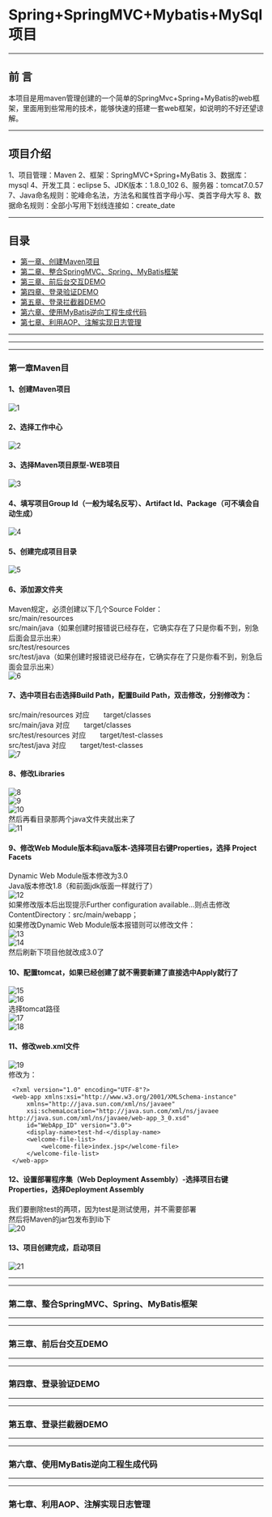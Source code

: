 # Spring+SpringMVC+Mybatis+MySql项目
***
## 前  言
本项目是用maven管理创建的一个简单的SpringMvc+Spring+MyBatis的web框架，里面用到些常用的技术，能够快速的搭建一套web框架，如说明的不好还望谅解。
***
## 项目介绍
1、项目管理：Maven
2、框架：SpringMVC+Spring+MyBatis
3、数据库：mysql
4、开发工具：eclipse
5、JDK版本：1.8.0_102
6、服务器：tomcat7.0.57
7、Java命名规则：驼峰命名法，方法名和属性首字母小写、类首字母大写
8、数据命名规则：全部小写用下划线连接如：create_date
***
## 目录
* [第一章、创建Maven项目](#第一章Maven目)
* [第二章、整合SpringMVC、Spring、MyBatis框架](#第二章、整合SpringMVC、Spring、MyBatis框架)
* [第三章、前后台交互DEMO](#第三章、前后台交互DEMO)
* [第四章、登录验证DEMO](#第四章、登录验证DEMO)
* [第五章、登录拦截器DEMO](#第五章、登录拦截器DEMO)
* [第六章、使用MyBatis逆向工程生成代码](#第六章、使用MyBatis逆向工程生成代码)
* [第七章、利用AOP、注解实现日志管理](#第七章、利用AOP、注解实现日志管理)
***
***
***
### 第一章Maven目
#### 1、创建Maven项目  
![1](/img/1.png)  
#### 2、选择工作中心  
![2](/img/2.png)  
#### 3、选择Maven项目原型-WEB项目  
![3](/img/3.png)  
#### 4、填写项目Group Id（一般为域名反写）、Artifact Id、Package（可不填会自动生成）  
![4](/img/4.png)  
#### 5、创建完成项目目录  
![5](/img/5.png)  
#### 6、添加源文件夹  
Maven规定，必须创建以下几个Source Folder：  
src/main/resources  
src/main/java（如果创建时报错说已经存在，它确实存在了只是你看不到，别急后面会显示出来）  
src/test/resources  
src/test/java（如果创建时报错说已经存在，它确实存在了只是你看不到，别急后面会显示出来）  
 ![6](/img/6.png)  
#### 7、选中项目右击选择Build Path，配置Build Path，双击修改，分别修改为：  
src/main/resources		对应　　target/classes  
src/main/java			对应　　target/classes  
src/test/resources		对应　　target/test-classes  
src/test/java			对应　　target/test-classes  
![7](/img/7.png)  
#### 8、修改Libraries  
![8](/img/8.png)  
![9](/img/9.png)  
![10](/img/10.png)  
然后再看目录那两个java文件夹就出来了  
![11](/img/11.png)  
#### 9、修改Web Module版本和java版本-选择项目右键Properties，选择 Project Facets  
Dynamic Web Module版本修改为3.0  
Java版本修改1.8（和前面jdk版面一样就行了）  
![12](/img/12.png)  
如果修改版本后出现提示Further configuration available…则点击修改ContentDirectory：src/main/webapp；  
如果修改Dynamic Web Module版本报错则可以修改文件：  
![13](/img/13.png)  
![14](/img/14.png)  
然后刷新下项目他就改成3.0了  
#### 10、配置tomcat，如果已经创建了就不需要新建了直接选中Apply就行了  
![15](/img/15.png)  
![16](/img/16.png)  
选择tomcat路径  
![17](/img/17.png)  
![18](/img/18.png)  
#### 11、修改web.xml文件  
![19](/img/19.png)  
修改为：  
```
 <?xml version="1.0" encoding="UTF-8"?>  
 <web-app xmlns:xsi="http://www.w3.org/2001/XMLSchema-instance"  
     xmlns="http://java.sun.com/xml/ns/javaee"  
     xsi:schemaLocation="http://java.sun.com/xml/ns/javaee http://java.sun.com/xml/ns/javaee/web-app_3_0.xsd"  
     id="WebApp_ID" version="3.0">  
     <display-name>test-hd-</display-name>  
     <welcome-file-list>  
         <welcome-file>index.jsp</welcome-file>  
     </welcome-file-list>  
 </web-app>  
```
#### 12、设置部署程序集（Web Deployment Assembly）-选择项目右键Properties，选择Deployment Assembly  
我们要删除test的两项，因为test是测试使用，并不需要部署  
然后将Maven的jar包发布到lib下  
![20](/img/20.png)  
#### 13、项目创建完成，启动项目  
![21](/img/21.png)  
***
***
### 第二章、整合SpringMVC、Spring、MyBatis框架
***
***
### 第三章、前后台交互DEMO
***
***
### 第四章、登录验证DEMO
***
***
### 第五章、登录拦截器DEMO
***
***
### 第六章、使用MyBatis逆向工程生成代码
***
***
### 第七章、利用AOP、注解实现日志管理


